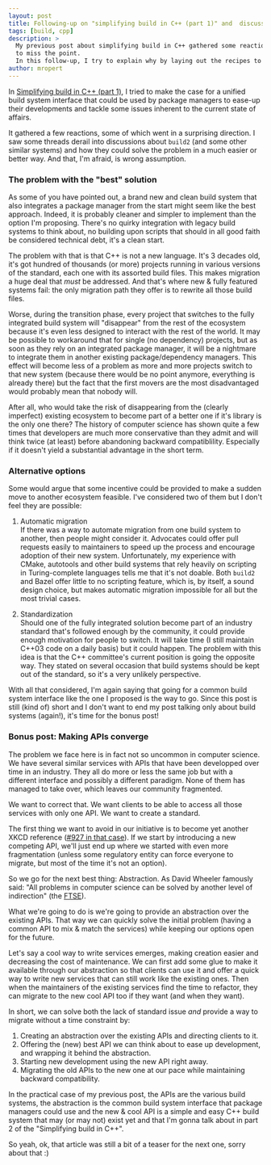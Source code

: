 ```yaml
---
layout: post
title: Following-up on "simplifying build in C++ (part 1)" and  discussing API convergence
tags: [build, cpp]
description: >
  My previous post about simplifying build in C++ gathered some reaction but I feel that a significant part of them seemed
  to miss the point.
  In this follow-up, I try to explain why by laying out the recipes to make several APIs converge as one.
author: mropert
---
```


In [Simplifying build in C++ (part 1)](/2017/10/19/simplifying_build-part1/), I tried to make the case for a unified build system
interface that could be used by package managers to ease-up their developments and tackle some issues inherent to the current
state of affairs.

It gathered a few reactions, some of which went in a surprising direction. I saw some threads derail into discussions about `build2`
(and some other similar systems) and how they could solve the problem in a much easier or better way. And that, I'm afraid,
is wrong assumption.

### The problem with the "best" solution

As some of you have pointed out, a brand new and clean build system that also integrates a package manager from the start
might seem like the best approach. Indeed, it is probably cleaner and simpler to implement than the option I'm proposing.
There's no quirky integration with legacy build systems to think about, no building upon scripts that should in all
good faith be considered technical debt, it's a clean start.

The problem with that is that C++ is not a new language. It's 3 decades old, it's got hundred of thousands (or more) projects
running in various versions of the standard, each one with its assorted build files. This makes migration a huge deal that
*must* be addressed. And that's where new & fully featured systems fail: the only migration path they offer is to rewrite
all those build files.

Worse, during the transition phase, every project that switches to the fully integrated build system will "disappear" from the rest
of the ecosystem because it's even less designed to interact with the rest of the world. It may be possible to workaround
that for single (no dependency) projects, but as soon as they rely on an integrated package manager, it will be a nightmare
to integrate them in another existing package/dependency managers. This effect will become less of a problem as more and more
projects switch to that new system (because there would be no point anymore, everything is already there)
but the fact that the first movers are the most disadvantaged would probably mean that nobody will.

After all, who would take the risk of disappearing from the (clearly imperfect) existing ecosystem to become part of a better
one if it's library is the only one there? The history of computer science has shown quite a few times that developers are much more
conservative than they admit and will think twice (at least) before abandoning backward compatiblility. Especially
if it doesn't yield a substantial advantage in the short term.

### Alternative options

Some would argue that some incentive could be provided to make a sudden move to another ecosystem feasible. I've considered two of them
but I don't feel they are possible:

1. Automatic migration  
  If there was a way to automate migration from one build system to another, then people might consider it. Advocates could
  offer pull requests easily to maintainers to speed up the process and encourage adoption of their new system.
  Unfortunately, my experience with CMake, autotools and other build systems that rely heavily on scripting in Turing-complete
  languages tells me that it's not doable. Both `build2` and Bazel offer little to no scripting feature, which is, by itself,
  a sound design choice, but makes automatic migration impossible for all but the most trivial cases.

2. Standardization  
  Should one of the fully integrated solution become part of an industry standard that's followed enough by the community, it
  could provide enough motivation for people to switch. It will take time (I still maintain C++03 code on a daily basis) but it
  could happen. The problem with this idea is that the C++ committee's current position is going the opposite way. They
  stated on several occasion that build systems should be kept out of the standard, so it's a very unlikely perspective.

With all that considered, I'm again saying that going for a common build system interface like the one I proposed is the way to go.
Since this post is still (kind of) short and I don't want to end my post talking only about build systems (again!),
it's time for the bonus post!

### Bonus post: Making APIs converge

The problem we face here is in fact not so uncommon in computer science. We have several similar services with APIs
that have been developped over time in an industry.
They all do more or less the same job but with a different interface and possibly a different paradigm.
None of them has managed to take over, which leaves our community fragmented.

We want to correct that. We want clients to be able to access all those services with only one API. We want to
create a standard.

The first thing we want to avoid in our initiative is to become yet another XKCD reference ([#927 in that case](https://xkcd.com/927/)).
If we start by introducing a new competing API, we'll just end up where we started with even more fragmentation (unless some
regulatory entity can force everyone to migrate, but most of the time it's not an option).

So we go for the next best thing: Abstraction. As David Wheeler famously said:
"All problems in computer science can be solved by another level of indirection"
(the [FTSE](https://en.wikipedia.org/wiki/Fundamental_theorem_of_software_engineering)).

What we're going to do is we're going to provide an abstraction over the existing APIs. That way we can quickly solve
the initial problem (having a common API to mix & match the services) while keeping our options open for the future.

Let's say a cool way to write services emerges, making creation easier and decreasing the cost
of maintenance. We can first add some glue to make it available through our abstraction
so that clients can use it and offer a quick way to write new services that can still work like the existing ones.
Then when the maintainers of the existing services find the time to refactor, they can migrate to the new cool API
too if they want (and when they want).

In short, we can solve both the lack of standard issue *and* provide a way to migrate without a time constraint by:
1. Creating an abstraction over the existing APIs and directing clients to it.
2. Offering the (new) best API we can think about to ease up development, and wrapping it behind the abstraction.
3. Starting new development using the new API right away.
4. Migrating the old APIs to the new one at our pace while maintaining backward compatibility.

In the practical case of my previous post, the APIs are the various build systems, the abstraction is the common build system
interface that package managers could use and the new & cool API is a simple and easy C++ build system that may (or may not)
exist yet and that I'm gonna talk about in part 2 of the "Simplifying build in C++".

So yeah, ok, that article was still a bit of a teaser for the next one, sorry about that :)
